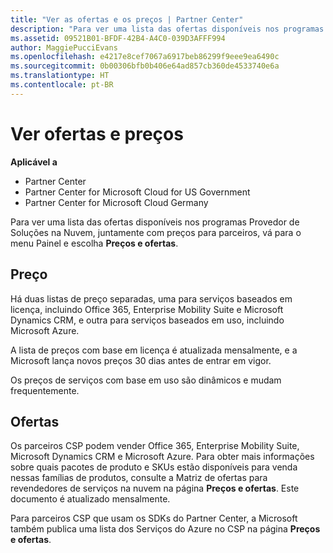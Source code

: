 ```yaml
---
title: "Ver as ofertas e os preços | Partner Center"
description: "Para ver uma lista das ofertas disponíveis nos programas Provedor de Soluções na Nuvem, juntamente com preços para parceiros, vá para o menu Painel e escolha Preços e ofertas."
ms.assetid: 09521B01-BFDF-42B4-A4C0-039D3AFFF994
author: MaggiePucciEvans
ms.openlocfilehash: e4217e8cef7067a6917beb86299f9eee9ea6490c
ms.sourcegitcommit: 0b00306bfb0b406e64ad857cb360de4533740e6a
ms.translationtype: HT
ms.contentlocale: pt-BR
---
```

# <a name="see-offers-and-pricing"></a>Ver ofertas e preços

**Aplicável a**

-  Partner Center
-  Partner Center for Microsoft Cloud for US Government
-  Partner Center for Microsoft Cloud Germany

Para ver uma lista das ofertas disponíveis nos programas Provedor de Soluções na Nuvem, juntamente com preços para parceiros, vá para o menu Painel e escolha **Preços e ofertas**.

## <a name="pricing"></a>Preço


Há duas listas de preço separadas, uma para serviços baseados em licença, incluindo Office 365, Enterprise Mobility Suite e Microsoft Dynamics CRM, e outra para serviços baseados em uso, incluindo Microsoft Azure.

A lista de preços com base em licença é atualizada mensalmente, e a Microsoft lança novos preços 30 dias antes de entrar em vigor.

Os preços de serviços com base em uso são dinâmicos e mudam frequentemente.

## <a name="offers"></a>Ofertas


Os parceiros CSP podem vender Office 365, Enterprise Mobility Suite, Microsoft Dynamics CRM e Microsoft Azure. Para obter mais informações sobre quais pacotes de produto e SKUs estão disponíveis para venda nessas famílias de produtos, consulte a Matriz de ofertas para revendedores de serviços na nuvem na página **Preços e ofertas**. Este documento é atualizado mensalmente.

Para parceiros CSP que usam os SDKs do Partner Center, a Microsoft também publica uma lista dos Serviços do Azure no CSP na página **Preços e ofertas**.

 

 




